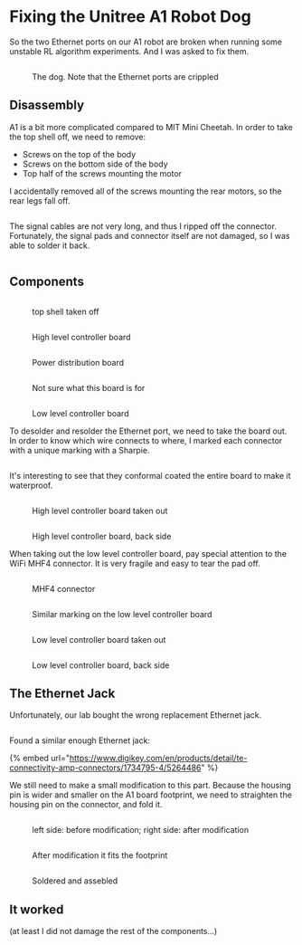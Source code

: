# Fixing the Unitree A1 Robot Dog

So the two Ethernet ports on our A1 robot are broken when running some unstable RL algorithm experiments. And I was asked to fix them.

<figure><img src="../.gitbook/assets/289cb20842797d1c96c2effc2c938bc.jpg" alt=""><figcaption><p>The dog. Note that the Ethernet ports are crippled</p></figcaption></figure>



## Disassembly

A1 is a bit more complicated compared to MIT Mini Cheetah. In order to take the top shell off, we need to remove:

* Screws on the top of the body
* Screws on the bottom side of the body
* Top half of the screws mounting the motor



I accidentally removed all of the screws mounting the rear motors, so the rear legs fall off.

<figure><img src="../.gitbook/assets/48be338cfcca5ba88e222bec45c9c63.jpg" alt=""><figcaption></figcaption></figure>

The signal cables are not very long, and thus I ripped off the connector. Fortunately, the signal pads and connector itself are not damaged, so I was able to solder it back.

<figure><img src="../.gitbook/assets/b2bd8b650df0b761f04fd0ad8d83d8a.jpg" alt=""><figcaption></figcaption></figure>



## Components

<figure><img src="../.gitbook/assets/4d50fbe93955f14d75c52febe18c368.jpg" alt=""><figcaption><p>top shell taken off</p></figcaption></figure>



<figure><img src="../.gitbook/assets/a8e2b8a597905e5a7dd7d2bbb484f77.jpg" alt=""><figcaption><p>High level controller board</p></figcaption></figure>



<figure><img src="../.gitbook/assets/38917608aa243449d6554e677f909e3.jpg" alt=""><figcaption><p>Power distribution board</p></figcaption></figure>



<figure><img src="../.gitbook/assets/aeecbd0dfec54bd89137f9449cceaf6.jpg" alt=""><figcaption><p>Not sure what this board is for</p></figcaption></figure>



<figure><img src="../.gitbook/assets/0b3c5bf3ed19c957c60a9ccd139357b.jpg" alt=""><figcaption><p>Low level controller board</p></figcaption></figure>



To desolder and resolder the Ethernet port, we need to take the board out. In order to know which wire connects to where, I marked each connector with a unique marking with a Sharpie.&#x20;

<figure><img src="../.gitbook/assets/005aa53b609b94c7183d03fdb90cb8b.jpg" alt=""><figcaption></figcaption></figure>

It's interesting to see that they conformal coated the entire board to make it waterproof.

<figure><img src="../.gitbook/assets/25819c5d6003275350c24d6a23f13db.jpg" alt=""><figcaption><p>High level controller board taken out</p></figcaption></figure>

<figure><img src="../.gitbook/assets/5eea29a3e0c8442efb0413ec9ae5905.jpg" alt=""><figcaption><p>High level controller board, back side</p></figcaption></figure>

When taking out the low level controller board, pay special attention to the WiFi MHF4 connector. It is very fragile and easy to tear the pad off.

<figure><img src="../.gitbook/assets/7c4dbb54043d1729914031683dde5a4.jpg" alt=""><figcaption><p>MHF4 connector</p></figcaption></figure>



<figure><img src="../.gitbook/assets/b858dfc706245b1e1f7bb985ff41003.jpg" alt=""><figcaption><p>Similar marking on the low level controller board</p></figcaption></figure>

<figure><img src="../.gitbook/assets/1d956998f3ce0ebb701e5660e33b940.jpg" alt=""><figcaption><p>Low level controller board taken out</p></figcaption></figure>

<figure><img src="../.gitbook/assets/e7f58dc2428a7b5213f59dbdde6fa9e.jpg" alt=""><figcaption><p>Low level controller board, back side</p></figcaption></figure>



## The Ethernet Jack

Unfortunately, our lab bought the wrong replacement Ethernet jack.

<figure><img src="../.gitbook/assets/2f3542e0b919805b07e97a389dff27a.jpg" alt=""><figcaption></figcaption></figure>

Found a similar enough Ethernet jack:

{% embed url="https://www.digikey.com/en/products/detail/te-connectivity-amp-connectors/1734795-4/5264486" %}



We still need to make a small modification to this part. Because the housing pin is wider and smaller on the A1 board footprint, we need to straighten the housing pin on the connector, and fold it.

<figure><img src="../.gitbook/assets/cf61de32ace847bcf66459bc14e6773.jpg" alt=""><figcaption><p>left side: before modification; right side: after modification</p></figcaption></figure>

<figure><img src="../.gitbook/assets/7e4aac21ad6c2d7089c2ee4fbff6899.jpg" alt=""><figcaption><p>After modification it fits the footprint</p></figcaption></figure>



<figure><img src="../.gitbook/assets/6332e28234f4308f49e7d5865f15c71.jpg" alt=""><figcaption><p>Soldered and assebled</p></figcaption></figure>



## It worked

(at least I did not damage the rest of the components...)

<figure><img src="../.gitbook/assets/983200db067d427b0fc2a6326d7a673.jpg" alt=""><figcaption></figcaption></figure>







